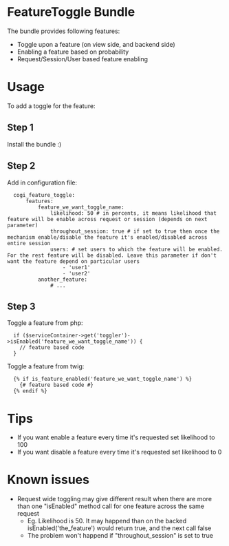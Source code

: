 # FeatureToggle Bundle

The bundle provides following features:

* Toggle upon a feature (on view side, and backend side)
* Enabling a feature based on probability
* Request/Session/User based feature enabling

# Usage

To add a toggle for the feature:

## Step 1

Install the bundle :)

## Step 2

Add in configuration file:

```
  cogi_feature_toggle:
      features:
          feature_we_want_toggle_name:
              likelihood: 50 # in percents, it means likelihood that feature will be enable across request or session (depends on next parameter)
              throughout_session: true # if set to true then once the mechanism enable/disable the feature it's enabled/disabled across entire session
              users: # set users to which the feature will be enabled. For the rest feature will be disabled. Leave this parameter if don't want the feature depend on particular users
                  - 'user1'
                  - 'user2'
          another_feature:
              # ...
```

## Step 3

Toggle a feature from php:

```
  if ($serviceContainer->get('toggler')->isEnabled('feature_we_want_toggle_name')) {
    // feature based code
  }
```

Toggle a feature from twig:

```
  {% if is_feature_enabled('feature_we_want_toggle_name') %}
    {# feature based code #}
  {% endif %}
```

# Tips

* If you want enable a feature every time it's requested set likelihood to 100
* If you want disable a feature every time it's requested set likelihood to 0

# Known issues

* Request wide toggling may give different result when there are more than one "isEnabled" method call for one feature across the same request
    * Eg. Likelihood is 50. It may happend than on the backed isEnabled('the_feature') would return true, and the next call false
    * The problem won't happend if "throughout_session" is set to true